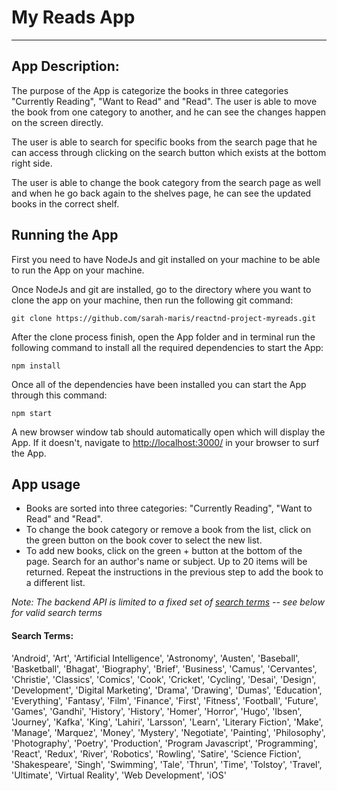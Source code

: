 # My Reads App

---

## App Description:

The purpose of the App is categorize the books in three categories "Currently Reading", "Want to Read" and "Read".
The user is able to move the book from one category to another, and he can see the changes happen on the screen directly.

The user is able to search for specific books from the search page that he can access through clicking on the search button which exists at the bottom right side.

The user is able to change the book category from the search page as well and when he go back again to the shelves page, he can see the updated books in the correct shelf.

## Running the App

First you need to have NodeJs and git installed on your machine to be able to run the App on your machine.

Once NodeJs and git are installed, go to the directory where you want to clone the app on your machine, then run the following git command:

```
git clone https://github.com/sarah-maris/reactnd-project-myreads.git
```

After the clone process finish, open the App folder and in terminal run the following command to install all the required dependencies to start the App:
```
npm install
```

Once all of the dependencies have been installed you can start the App through this command:

```
npm start
```

A new browser window tab should automatically open which will display the App. If it doesn't, navigate to [http://localhost:3000/](http://localhost:3000/) in your browser to surf the App.

## App usage

- Books are sorted into three categories: "Currently Reading", "Want to Read" and "Read".
- To change the book category or remove a book from the list, click on the green button on the book cover to select the new list.
- To add new books, click on the green + button at the bottom of the page.
  Search for an author's name or subject. Up to 20 items will be returned. Repeat the instructions in the previous step to add the book to a different list.

_Note: The backend API is limited to a fixed set of [search terms](#search-terms) -- see below for valid search terms_

#### Search Terms:

'Android', 'Art', 'Artificial Intelligence', 'Astronomy', 'Austen', 'Baseball', 'Basketball', 'Bhagat', 'Biography', 'Brief', 'Business', 'Camus', 'Cervantes', 'Christie', 'Classics', 'Comics', 'Cook', 'Cricket', 'Cycling', 'Desai', 'Design', 'Development', 'Digital Marketing', 'Drama', 'Drawing', 'Dumas', 'Education', 'Everything', 'Fantasy', 'Film', 'Finance', 'First', 'Fitness', 'Football', 'Future', 'Games', 'Gandhi', 'History', 'History', 'Homer', 'Horror', 'Hugo', 'Ibsen', 'Journey', 'Kafka', 'King', 'Lahiri', 'Larsson', 'Learn', 'Literary Fiction', 'Make', 'Manage', 'Marquez', 'Money', 'Mystery', 'Negotiate', 'Painting', 'Philosophy', 'Photography', 'Poetry', 'Production', 'Program Javascript', 'Programming', 'React', 'Redux', 'River', 'Robotics', 'Rowling', 'Satire', 'Science Fiction', 'Shakespeare', 'Singh', 'Swimming', 'Tale', 'Thrun', 'Time', 'Tolstoy', 'Travel', 'Ultimate', 'Virtual Reality', 'Web Development', 'iOS'
